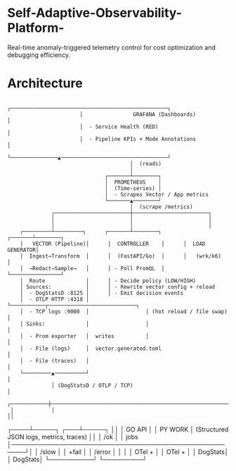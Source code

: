 # Self-Adaptive-Observability-Platform-
Real-time anomaly-triggered telemetry control for cost optimization and debugging efficiency.

# Architecture 

                           ┌──────────────────────────────────────────────────┐
                           │                GRAFANA (Dashboards)              │
                           │  - Service Health (RED)                          │
                           │  - Pipeline KPIs + Mode Annotations              │
                           └───────────────▲──────────────────────────────────┘
                                           │  (reads)
                                           │
                                   ┌───────┴────────┐
                                   │  PROMETHEUS    │
                                   │  (Time-series) │
                                   │  - Scrapes Vector / App metrics
                                   └───────▲────────┘
                                           │  (scrape /metrics)
                  ┌────────────────────────┼────────────────────────┐
                  │                        │                        │
                  │                        │                        │
        ┌─────────┴─────────┐      ┌───────┴────────┐      ┌───────┴────────┐
        │   VECTOR (Pipeline)│      │  CONTROLLER    │      │  LOAD GENERATOR│
        │  Ingest→Transform  │      │  (FastAPI/Go)  │      │   (wrk/k6)     │
        │  →Redact→Sample→   │      │ - Poll PromQL  │      └────────────────┘
        │  Route             │      │ - Decide policy (LOW/HIGH)      
        │ Sources:           │      │ - Rewrite vector config + reload
        │  - DogStatsD :8125 │      │ - Emit decision events
        │  - OTLP HTTP :4318 │      └───────────┬────────────────────────────┐
        │  - TCP logs :9000  │                  │ (hot reload / file swap)    │
        │ Sinks:             │                  │                             │
        │  - Prom exporter   │  writes          │                             │
        │  - File (logs)     │  vector.generated.toml                          │
        │  - File (traces)   │                                                │
        └─────────▲──────────┘                                                │
                  │ (DogStatsD / OTLP / TCP)                                   │
     ┌────────────┼───────────────────────────────────────────────────────────┐│
     │            │                                                           ││
┌────┴─────┐  ┌───┴─────┐                                                     ││
│  GO API  │  │ PY WORK │   (Structured JSON logs, metrics, traces)           ││
│  /ok     │  │ jobs    │─────────────────────────────────────────────────────┘│
│  /slow   │  │ +fail   │
│  /error  │  │         │
│  OTel +  │  │ OTel +  │
│  DogStats│  │ DogStats│
└──────────┘  └─────────┘
